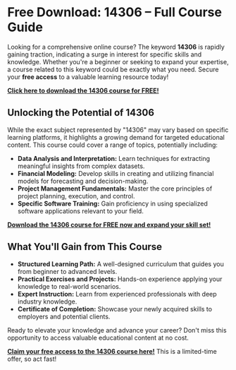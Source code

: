 # Free Download: 14306 – Full Course Guide

Looking for a comprehensive online course? The keyword **14306** is rapidly gaining traction, indicating a surge in interest for specific skills and knowledge. Whether you're a beginner or seeking to expand your expertise, a course related to this keyword could be exactly what you need. Secure your **free access** to a valuable learning resource today!

[**Click here to download the 14306 course for FREE!**](https://udemywork.com/14306)

## Unlocking the Potential of 14306

While the exact subject represented by "14306" may vary based on specific learning platforms, it highlights a growing demand for targeted educational content. This course could cover a range of topics, potentially including:

*   **Data Analysis and Interpretation:** Learn techniques for extracting meaningful insights from complex datasets.
*   **Financial Modeling:** Develop skills in creating and utilizing financial models for forecasting and decision-making.
*   **Project Management Fundamentals:** Master the core principles of project planning, execution, and control.
*   **Specific Software Training:** Gain proficiency in using specialized software applications relevant to your field.

[**Download the 14306 course for FREE now and expand your skill set!**](https://udemywork.com/14306)

## What You'll Gain from This Course

*   **Structured Learning Path:** A well-designed curriculum that guides you from beginner to advanced levels.
*   **Practical Exercises and Projects:** Hands-on experience applying your knowledge to real-world scenarios.
*   **Expert Instruction:** Learn from experienced professionals with deep industry knowledge.
*   **Certificate of Completion:** Showcase your newly acquired skills to employers and potential clients.

Ready to elevate your knowledge and advance your career? Don't miss this opportunity to access valuable educational content at no cost.

[**Claim your free access to the 14306 course here!**](https://udemywork.com/14306) This is a limited-time offer, so act fast!
